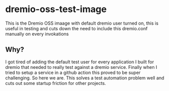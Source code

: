 # dremio-oss-test-image

This is the Dremio OSS imaage with default dremio user turned on, this is useful in testing and cuts down the need to include this dremio.conf manually on every invokations 


## Why?

I got tired of adding the default test user for every application I built for dremio that needed to really test against a dremio service. Finally when I tried to setup a service in a github action this proved to be super challenging. So here we are. This solves a test automation problem well and cuts out some startup friction for other projects.
